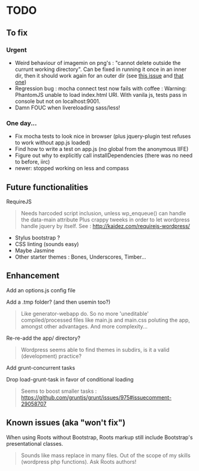 # TODO

## To fix

### Urgent

* Weird behaviour of imagemin on png's : "cannot delete outside the currunt working directory". Can be fixed in running it once in an inner dir, then it should work again for an outer dir (see [this issue](https://github.com/gruntjs/grunt-contrib-imagemin/issues/16) and [that one](https://github.com/gruntjs/grunt-contrib-imagemin/issues/99))
* Regression bug : mocha connect test now fails with coffee : Warning: PhantomJS unable to load index.html URI. With vanila js, tests pass in console but not on localhost:9001.
* Damn FOUC when livereloading sass/less!


### One day...

* Fix mocha tests to look nice in browser (plus jquery-plugin test refuses to work without app.js loaded)
* Find how to write a test on app.js (no global from the anonymous IIFE)
* Figure out why to explicitly call installDependencies (there was no need to before, iirc)
* newer: stopped working on less and compass


## Future functionalities

RequireJS

> Needs harcoded script inclusion, unless wp_enqueue() can handle the data-main attribute
Plus crappy tweeks in order to let wordpress handle jquery by itself. See : http://kaidez.com/requirejs-wordpress/

* Stylus bootstrap ?
* CSS linting (sounds easy)
* Maybe Jasmine
* Other starter themes : Bones, Underscores, Timber...


## Enhancement

Add an options.js config file

Add a .tmp folder? (and then usemin too?)

> Like generator-webapp do. So no more 'uneditable' compiled/processed files like main.js and main.css poluting the app, amongst other advantages. And more complexity...

Re-re-add the app/ directory?

> Wordpress seems able to find themes in subdirs, is it a valid (development) practice?

Add grunt-concurrent tasks

Drop load-grunt-task in favor of conditional loading

> Seems to boost smaller tasks : https://github.com/gruntjs/grunt/issues/975#issuecomment-29058707


## Known issues (aka "won't fix")

When using Roots without Bootstrap, Roots markup still include Bootstrap's presentational classes.

> Sounds like mass replace in many files. Out of the scope of my skills (wordpress php functions). Ask Roots authors!
